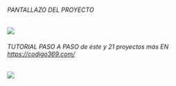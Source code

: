 ###### PANTALLAZO DEL PROYECTO
![](https://i.ibb.co/Kj8RkDK/612.png)
###### TUTORIAL PASO A PASO de éste y 21 proyectos más EN https://codigo369.com/
![](https://i.ibb.co/fnczwPg/erwe345-1.png)
